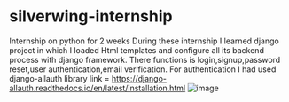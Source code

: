 # silverwing-internship
Internship on python for 2 weeks
During these internship I learned django project in which I loaded Html templates and configure all its backend process with django framework.
There functions is  login,signup,password reset,user authentication,email verification.
For authentication I had used django-allauth library link = https://django-allauth.readthedocs.io/en/latest/installation.html
![image](https://user-images.githubusercontent.com/76402868/121574440-e3e53100-ca43-11eb-9a17-203b0e69125b.png)
